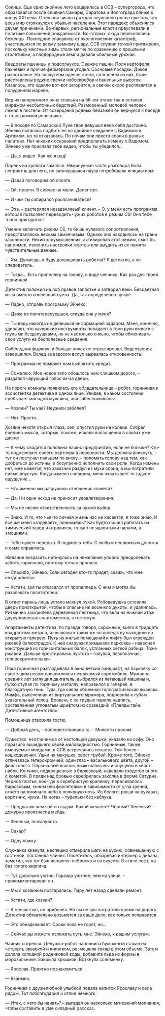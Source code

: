Солнце. Еще одно знойное лето воцарилось в ССВ – супергороде, что образовался после слияния Самары, Саратова и Волгограда ближе к концу XXI века. C тех пор число граждан неуклонно росло при том, что весь мир столкнулся с убылью населения. Этот парадокс объяснялся двумя причинами. Во-первых, региональные власти преуспевали в политике повышения рождаемости. Во-вторых, сюда переселялись беженцы. Последние спасались от экологических катастроф, участившихся по всему земному шару. ССВ служил точкой притяжения, поскольку местные зимы стали мягче по сравнению с прошлыми столетиями, а плодородные земли давали обильные урожаи.

Квадраты пшеницы и подсолнухов. Свежие пашни. Поля картофеля, бахчевых и прочие фермерские угодья. Сосновые посадки. Дикое разнотравье. На лоскутном одеяле степи, сотканном из них, были расставлены редкие свечки небоскребов и панельных высоток. Казалось, это одеяло вот-вот загорится, а свечки скоро расплавятся в полуденном мареве.

Вид из панорамного окна спальни на 56-ом этаже так и остался миражом несбыточных бедствий. Разморенный молодой человек лежал в постели. От созерцания родных пейзажей он вернулся к беседе с голограммой ровесника:

— В походе по Самарской Луке твоя девушка вела себя достойно. Эйнеко пыталась подбить ее на двойное свидание с Вадимом и Артемом, но та отказалась. По ночам они просто спали в разных палатках. Нет никаких оснований предполагать измену с Вадимом. Эйнеко уже прислала тебе видео, чтобы ты убедился...

— Да, я видел. Как же я рад!

Парень на кровати замялся. Неминуемая часть разговора была неприятна для него, но затянувшаяся пауза потребовала инициативы:

— Давай поговорим об оплате.

— Ой, прости. Я сейчас на мели. Денег нет.

— И чем ты собирался расплачиваться?

— Эээ, – растерялся незадачливый клиент. – О, у меня есть программа, которая позволяет переводить чужих роботов в режим С0! Она тебе точно пригодится!

Умение включать режим С0, то бишь нулевого сопротивления, представлялось весьма заманчивым. Однако оно находилось на грани законности. Некий злоумышленник, активировав этот режим, смог бы, например, изменить настройки жертвы или выудить из ее памяти чувствительные данные.

— Хм. Думаешь, я буду допрашивать роботов? Я детектив, а не следователь.

— Тогда... Есть пропеллер на голову, в виде чепчика. Как раз для твоей горничной.

Детектив положил на лоб правое запястье и затворил веки. Бесцветная мгла вместо солнечной суеты. Да, так определенно лучше.

— Ладно, отправь программу Эйнеко.

— Даже не поинтересуешься, откуда она у меня?

— Ты ведь никогда не делишься информацией задаром. Меня, конечно, удивляет, что хакерские инструменты попадают в твои руки вместе с глупыми безделушками, но не настолько сильно, чтобы обменивать свои услуги на бесполезные сведения.

Собеседник фыркнул и больше никак не отреагировал. Видеозвонок завершился. Вслед за вздохом вслух вырвалась откровенность:

— Программа не поможет нам выплатить кредит.

— Сожалею. Мое новое тело обошлось нам слишком дорого, – раздался чарующий голос из-за двери.

На пороге комнаты появилась его обладательница – робот, горничная и ассистентка детектива в одном лице. Увидев, в каком состоянии пребывает молодой мужчина, она забеспокоилась:

— Хозяин? Ты как? Неужели заболел?

— Нет. Просто...

Хозяин нехотя открыл глаза, сел, опустил руки на колени. Собрал воедино мысли, которые, похоже, искали воплощения в словах уже давно:

— К чему сводится половина наших предприятий, если не больше? Кто-то подозревает своего партнера в неверности. Мы должны вникнуть, – тут он постучал пальцем по виску, – поломать голову над тем, как добраться до истины, и безупречно исполнить свои роли. Когда измены нет, мне кажется, что заказчик раздул из мухи слона, а мы потратили время впустую. Когда измена очевидна, меня охватывает то гадкое ощущение...

— Что именно мы разрушили отношения клиента?

— Да. Ни один исход не приносит удовлетворения.

— Мы не несем ответственность за чужой выбор.

— Знаю. И то, что чья-то личная жизнь нас не касается, я тоже знаю. И все же меня «задевает», понимаешь? Как будто пошел работать на химический завод и отравился, только не ядовитыми парами, а эмоциями.

— Тебе нужен перерыв. Я подменю тебя. С любым несложным делом я и сама справлюсь.

Желание возразить наткнулось на нежелание упорно преодолевать заботу горничной, поэтому тотчас пропало.

— Спасибо, Эйнеко. Если сегодня кто-то придет, скажи, что мне нездоровится. 

— Кстати, зря ты отказался от пропеллера. С ним я могла бы развлекать посетителей.

В ответ парень лишь устало махнул рукой. Рободевушка оставила дверь приоткрытой, чтобы в спальне не возникло духоты, и удалилась. Ритмично заскрипела деревянная лестница, что вела на нижний этаж двухуровневых апартаментов, в гостиную.

Апартаменты детектива, по правде говоря, скромные, всего в тридцать квадратных метров, и несколько таких же по соседству выходили на открытую галерею. Путь из жилых помещений к лифту был огражден ржавой балюстрадой. К ней снаружи примыкала парковка – навесная конструкция из горизонтальных балок, устланных сеткой рабица. Тоже ржавой. Дальше простиралась пустота – голубая, безоблачная, головокружительная.

Пока горничная разглядывала в окно ветхий ландшафт, на парковку со свистящим ревом приземлился незнакомый аэромобиль. Мужчина средних лет заглушил двигатель, выбрался из летающей машины и, гулко ступая по горячему металлу, направился к галерее, в благодатную тень. Туда, где сияла объемная голографическая вывеска. Нимфа, высеченная из виртуального мрамора, подносила к губам указательный палец. Вровень с ее грудью парила надпись, составленная угловатым шрифтом из созвездий: «Плеяды тайн. Детективное агентство».

Помощница отворила гостю.

— Добрый день, – поприветствовала та. – Милости просим.

Существо, неотличимое от настоящей девушки, указало на софу. Оно поразило вошедшего своей миловидностью. Горничные, также именуемые мейдами, в ССВ встречались нечасто. Тем более – кошкодевочки. Ушки на макушке, хвост трубой. Кроме того, Эйнеко отличалась гетерохромией: один глаз – василькового цвета, другой – фиалкового. Персиковые волосы низко завязаны и опущены в хвост набок. Кончики, подкрашенные в бирюзовый, навевали сходство оного с кометой. В пряди над бровью серебрилась заколка в форме Сатурна. Черное платье, кое-где в серебристую крапинку, переливалось бирюзовым, синим или фиолетовым в зависимости от угла зрения, отчего напоминало небо в полярную ночь. Из белого: рюши на рукавах, воротник, чулки. На ногах – туфельки без каблука.  

— Предлагаю вам чай со льдом. Какой желаете? Черный? Зеленый? – дежурно произнесла мейда.

— Зеленый, пожалуйста.

— Сахар?

— Одну ложку.

Служанка кивнула, неспешно отмерила шаги на кухню, совмещенную с гостиной, поставила чайник. Посетитель, обозревая интерьер с дивана, заметил, что тот был исполнен неброско и со вкусом. В стиле лофт, но без голого кирпича.

— Тут довольно уютно. Гораздо уютнее, чем на улице, – прокомментировал он.

— Мы с хозяином постарались. Пару лет назад сделали ремонт.

— Кстати, где хозяин?

— К несчастью, он приболел. Но вы не зря потратили время на дорогу. Детектив обязательно возьмется за ваше дело, как только поправится.

— Это обнадеживает. Сроки пока не горят, но...

— Сейчас вы можете изложить суть мне. Эйнеко, к вашим услугам.

Чайник согрелся. Девушка-робот наполнила бумажный стакан на четверть заваркой и кипятком, размешала сахар в этом объеме. Затем долила холодной родниковой воды, добавила льда из формы в морозильнике. Закрыла крышкой. Воткнула соломинку.

— Ярослав. Приятно познакомиться.

— Взаимно.

Горничная с дружелюбной улыбкой подала напиток Ярославу и села рядом. Тот поблагодарил и отпил немного.

— Итак, с чего бы начать? – выгадал он несколько мгновений молчания, чтобы составить в уме складный рассказ. 